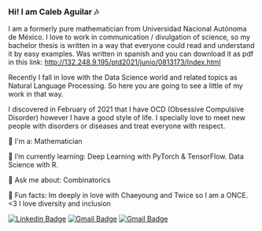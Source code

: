 ### Hi! I am Caleb Aguilar :notes:

I am a formerly pure mathematician from Universidad Nacional Autónoma de México. I love to work in communication / divulgation of science, so my bachelor thesis is written in a way that everyone could read and understand it by easy examples. Was written in spanish and you can download it as pdf in this link: http://132.248.9.195/ptd2021/junio/0813173/Index.html

Recently I fall in love with the Data Science world and related topics as Natural Language Processing. So here you are going to see a little of my work in that way.

I discovered in February of 2021 that I have OCD (Obsessive Compulsive Disorder) however I have a good style of life. I specially love to meet new people with disorders or diseases and treat everyone with respect.

:closed_book: I'm a: Mathematician

🌱 I’m currently learning: Deep Learning with PyTorch & TensorFlow. Data Science with R.

💬 Ask me about: Combinatorics

:dress: Fun facts: Im deeply in love with Chaeyoung and Twice so I am a ONCE. <3 I love diversity and inclusion

[![Linkedin Badge](https://img.shields.io/badge/-Follow_Me-blue?style=for-the-badge&logo=Linkedin&logoColor=white&link=https://https://www.linkedin.com/in/proggleb//)](https://www.linkedin.com/in/proggleb/) [![Gmail Badge](https://img.shields.io/badge/-Contact_Me-d44638?style=for-the-badge&logo=Gmail&logoColor=white&link=eldeathleb@gmail)](eldeathleb@gmail.com) [![Gmail Badge](https://img.shields.io/badge/-Contact_Me-d44638?style=for-the-badge&logo=Gmail&logoColor=white&link=combileb@ciencias.unam.mx)](combileb@ciencias.unam.mx)

<!--
**Proggleb/Proggleb** is a ✨ _special_ ✨ repository because its `README.md` (this file) appears on your GitHub profile.
-->
